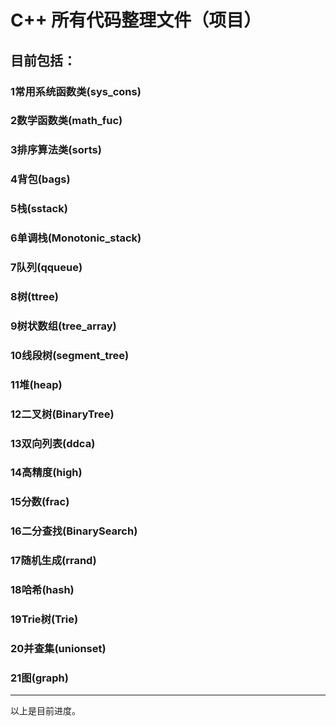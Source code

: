 # C++ 所有代码整理文件（项目）

## 目前包括：

### 1常用系统函数类(sys_cons)

### 2数学函数类(math_fuc)

### 3排序算法类(sorts)

### 4背包(bags)

### 5栈(sstack)

### 6单调栈(Monotonic_stack)

### 7队列(qqueue)

### 8树(ttree)

### 9树状数组(tree_array)

### 10线段树(segment_tree)

### 11堆(heap)

### 12二叉树(BinaryTree)

### 13双向列表(ddca)

### 14高精度(high)

### 15分数(frac)

### 16二分查找(BinarySearch)

### 17随机生成(rrand)

### 18哈希(hash)

### 19Trie树(Trie)

### 20并查集(unionset)

### 21图(graph)

---

以上是目前进度。
